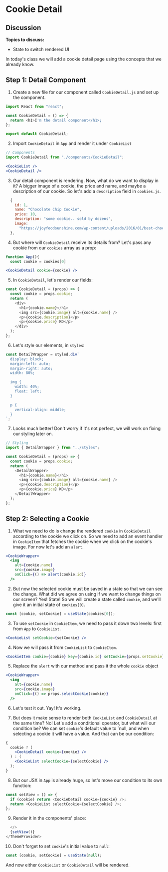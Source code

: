 # Cookie Detail

## Discussion

**Topics to discuss:**

- State to switch rendered UI

In today's class we will add a cookie detail page using the concepts that we already know.

## Step 1: Detail Component

1. Create a new file for our component called `CookieDetail.js` and set up the component.

```javascript
import React from "react";

const CookieDetail = () => {
  return <h1>I'm the detail component</h1>;
};

export default CookieDetail;
```

2. Import `CookieDetail` in `App` and render it under `CookieList`

```javascript
// Components
import CookieDetail from "./components/CookieDetail";
```

```jsx
<CookieList />
<CookieDetail />

```

3. Our detail component is rendering. Now, what do we want to display in it? A bigger image of a cookie, the price and name, and maybe a description of our cookie. So let's add a `description` field in `cookies.js`.

```javascript
  {
    id: 1,
    name: "Chocolate Chip Cookie",
    price: 10,
    description: "some cookie.. sold by dozens",
    image:
      "https://joyfoodsunshine.com/wp-content/uploads/2016/01/best-chocolate-chip-cookies-recipe-ever-no-chilling-1.jpg"
  },
```

4. But where will `CookieDetail` receive its details from? Let's pass any cookie from our `cookies` array as a prop:

```javascript
function App(){
  const cookie = cookies[0]
```

```jsx
<CookieDetail cookie={cookie} />
```

5. In `CookieDetail`, let's render our fields:

```javascript
const CookieDetail = (props) => {
  const cookie = props.cookie;
  return (
    <div>
      <h1>{cookie.name}</h1>
      <img src={cookie.image} alt={cookie.name} />
      <p>{cookie.description}</p>
      <p>{cookie.price} KD</p>
    </div>
  );
};
```

6. Let's style our elements, in `styles`:

```javascript
const DetailWrapper = styled.div`
  display: block;
  margin-left: auto;
  margin-right: auto;
  width: 80%;

  img {
    width: 40%;
    float: left;
  }

  p {
    vertical-align: middle;
  }
`;
```

7. Looks much better! Don't worry if it's not perfect, we will work on fixing our styling later on.

```javascript
// Styling
import { DetailWrapper } from "../styles";

const CookieDetail = (props) => {
  const cookie = props.cookie;
  return (
    <DetailWrapper>
      <h1>{cookie.name}</h1>
      <img src={cookie.image} alt={cookie.name} />
      <p>{cookie.description}</p>
      <p>{cookie.price} KD</p>
    </DetailWrapper>
  );
};
```

## Step 2: Selecting a Cookie

1. What we need to do is change the rendered `cookie` in `CookieDetail` according to the cookie we click on. So we need to add an event handler in `CookieItem` that fetches the cookie when we click on the cookie's image. For now let's add an `alert`.

```jsx
<CookieWrapper>
  <img
    alt={cookie.name}
    src={cookie.image}
    onClick={() => alert(cookie.id)}
  />
```

2. But now the selected cookie must be saved in a state so that we can see the change. What did we agree on using if we want to change things on our screen? Yes! State! So we will create a state called `cookie`, and we'll give it an initial state of `cookies[0]`.

```javascript
const [cookie, setCookie] = useState(cookies[0]);
```

3. To use `setCookie` in `CookieItem`, we need to pass it down two levels: first from `App` to `CookieList`.

```jsx
<CookieList setCookie={setCookie} />
```

4. Now we will pass it from `CookieList` to `CookieItem`.

```jsx
<CookieItem cookie={cookie} key={cookie.id} setCookie={props.setCookie} />
```

5. Replace the `alert` with our method and pass it the whole `cookie` object

```jsx
<CookieWrapper>
  <img
    alt={cookie.name}
    src={cookie.image}
    onClick={() => props.selectCookie(cookie)}
  />
```

6. Let's test it out. Yay! It's working.

7. But does it make sense to render both `CookieList` and `CookieDetail` at the same time? No! Let's add a conditional operator, but what will our condition be? We can set `cookie`'s default value to `null, and when selecting a cookie it will have a value. And that can be our condition:

```jsx
{
  cookie ? (
    <CookieDetail cookie={cookie} />
  ) : (
    <CookieList selectCookie={selectCookie} />
  );
}
```

8. But our JSX in `App` is already huge, so let's move our condition to its own function:

```javascript
const setView = () => {
  if (cookie) return <CookieDetail cookie={cookie} />;
  return <CookieList selectCookie={selectCookie} />;
};
```

9. Render it in the components' place:

```jsx
  </>
  {setView()}
</ThemeProvider>
```

10. Don't forget to set `cookie`'s initial value to `null`:

```javascript
const [cookie, setCookie] = useState(null);
```

And now either `CookieList` or `CookieDetail` will be rendered.
